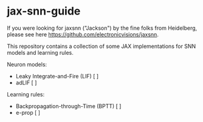 # jax-snn-guide
If you were looking for jaxsnn ("Jackson") by the fine folks from Heidelberg, please see here https://github.com/electronicvisions/jaxsnn.

This repository contains a collection of some JAX implementations for SNN models and learning rules.

Neuron models:
- Leaky Integrate-and-Fire (LIF) [ ] <link>
- adLIF [ ] <link>

Learning rules:
- Backpropagation-through-Time (BPTT) [ ] <link>
- e-prop [ ] <link>